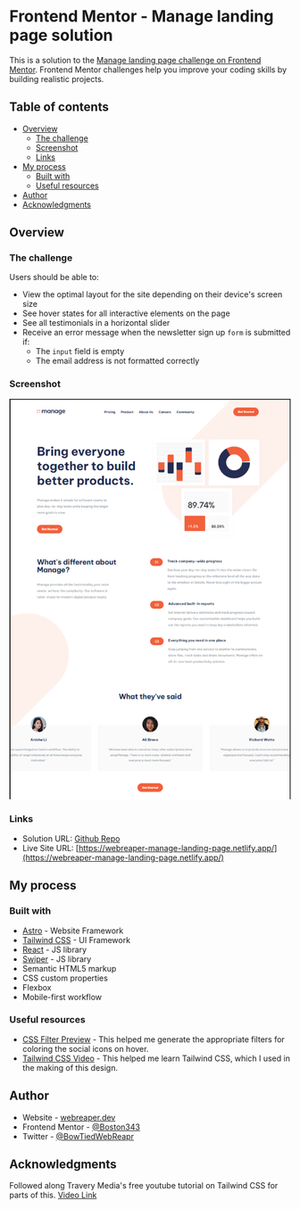 # Frontend Mentor - Manage landing page solution

This is a solution to the [Manage landing page challenge on Frontend Mentor](https://www.frontendmentor.io/challenges/manage-landing-page-SLXqC6P5). Frontend Mentor challenges help you improve your coding skills by building realistic projects.

## Table of contents

- [Overview](#overview)
  - [The challenge](#the-challenge)
  - [Screenshot](#screenshot)
  - [Links](#links)
- [My process](#my-process)
  - [Built with](#built-with)
  - [Useful resources](#useful-resources)
- [Author](#author)
- [Acknowledgments](#acknowledgments)

## Overview

### The challenge

Users should be able to:

- View the optimal layout for the site depending on their device's screen size
- See hover states for all interactive elements on the page
- See all testimonials in a horizontal slider
- Receive an error message when the newsletter sign up `form` is submitted if:
  - The `input` field is empty
  - The email address is not formatted correctly

### Screenshot

![desktop image 1](./solution/1440p_1.png)

### Links

- Solution URL: [Github Repo](https://github.com/Boston343/manage-landing-page)
- Live Site URL: [https://webreaper-manage-landing-page.netlify.app/](https://webreaper-manage-landing-page.netlify.app/)

## My process

### Built with

- [Astro](https://astro.build/) - Website Framework
- [Tailwind CSS](https://tailwindcss.com/) - UI Framework
- [React](https://reactjs.org/) - JS library
- [Swiper](https://swiperjs.com/) - JS library
- Semantic HTML5 markup
- CSS custom properties
- Flexbox
- Mobile-first workflow

### Useful resources

- [CSS Filter Preview](https://codepen.io/sosuke/pen/Pjoqqp) - This helped me generate the appropriate filters for coloring the social icons on hover.
- [Tailwind CSS Video](https://www.youtube.com/watch?v=dFgzHOX84xQ) - This helped me learn Tailwind CSS, which I used in the making of this design.

## Author

- Website - [webreaper.dev](https://webreaper.dev/)
- Frontend Mentor - [@Boston343](https://www.frontendmentor.io/profile/Boston343)
- Twitter - [@BowTiedWebReapr](https://twitter.com/BowTiedWebReapr)

## Acknowledgments

Followed along Travery Media's free youtube tutorial on Tailwind CSS for parts of this. [Video Link](https://www.youtube.com/watch?v=dFgzHOX84xQ)
